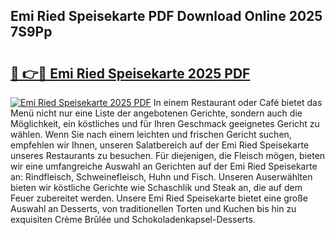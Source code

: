 ## Emi Ried Speisekarte PDF Download Online 2025 7S9Pp

# <h2><a href="http://gc8k3at.nevu.top/?p=Emi+Ried+Speisekarte">🔗 👉🔴 Emi Ried Speisekarte 2025 PDF</a></h2>

[![Emi Ried Speisekarte 2025 PDF](https://i.imgur.com/dBaPXMq.png)](http://gc8k3at.nevu.top/?p=Emi+Ried+Speisekarte)
In einem Restaurant oder Café bietet das Menü nicht nur eine Liste der angebotenen Gerichte, sondern auch die Möglichkeit, ein köstliches und für Ihren Geschmack geeignetes Gericht zu wählen. Wenn Sie nach einem leichten und frischen Gericht suchen, empfehlen wir Ihnen, unseren Salatbereich auf der Emi Ried Speisekarte unseres Restaurants zu besuchen. Für diejenigen, die Fleisch mögen, bieten wir eine umfangreiche Auswahl an Gerichten auf der Emi Ried Speisekarte an: Rindfleisch, Schweinefleisch, Huhn und Fisch. Unseren Auserwählten bieten wir köstliche Gerichte wie Schaschlik und Steak an, die auf dem Feuer zubereitet werden. Unsere Emi Ried Speisekarte bietet eine große Auswahl an Desserts, von traditionellen Torten und Kuchen bis hin zu exquisiten Crème Brûlée und Schokoladenkapsel-Desserts.
